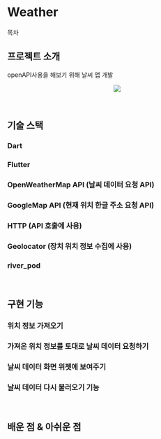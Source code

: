 # Weather

목차

## 프로젝트 소개

<p align="justify">
openAPI사용을 해보기 위해 날씨 앱 개발
</p>

<p align="center">
<img src="https://user-images.githubusercontent.com/96646202/236720076-80540dcb-6a5a-4cec-8e57-bf69872cf7b6.gif">
</p>

<br>

## 기술 스택
### Dart
### Flutter
### OpenWeatherMap API (날씨 데이터 요청 API)
### GoogleMap API (현재 위치 한글 주소 요청 API)
### HTTP (API 호출에 사용)
### Geolocator (장치 위치 정보 수집에 사용)
### river_pod
<br>

## 구현 기능

### 위치 정보 가져오기

### 가져온 위치 정보를 토대로 날씨 데이터 요청하기

### 날씨 데이터 화면 위젯에 보여주기

### 날씨 데이터 다시 불러오기 기능

<br>

## 배운 점 & 아쉬운 점

<p align="justify">

</p>

<br>
